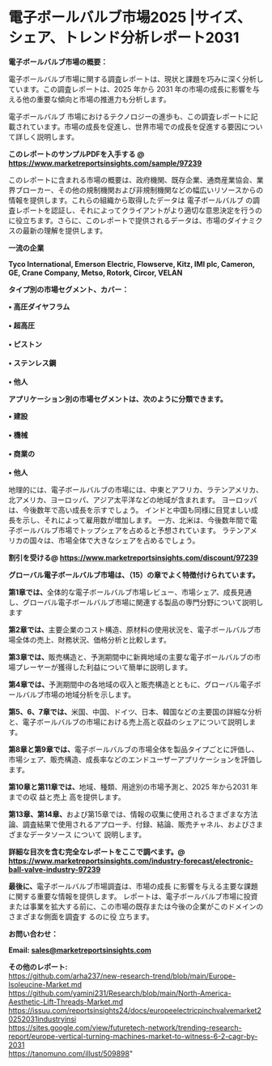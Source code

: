 # 電子ボールバルブ市場2025 |サイズ、シェア、トレンド分析レポート2031

<strong><b>電子ボールバルブ市場の概要：</b></strong>

電子ボールバルブ市場に関する調査レポートは、現状と課題を巧みに深く分析しています。この調査レポートは、2025 年から 2031 年の市場の成長に影響を与える他の重要な傾向と市場の推進力も分析します。

電子ボールバルブ 市場におけるテクノロジーの進歩も、この調査レポートに記載されています。市場の成長を促進し、世界市場での成長を促進する要因について詳しく説明します。

<strong>このレポートのサンプルPDFを入手する @ <a href=https://www.marketreportsinsights.com/sample/97239>https://www.marketreportsinsights.com/sample/97239</a></strong>

このレポートに含まれる市場の概要は、政府機関、既存企業、通商産業協会、業界ブローカー、その他の規制機関および非規制機関などの幅広いリソースからの情報を提供します。これらの組織から取得したデータは 電子ボールバルブ の調査レポートを認証し、それによってクライアントがより適切な意思決定を行うのに役立ちます。さらに、このレポートで提供されるデータは、市場のダイナミクスの最新の理解を提供します。

<strong>一流の企業</strong>

<strong><b>Tyco International, Emerson Electric, Flowserve, Kitz, IMI plc, Cameron, GE, Crane Company, Metso, Rotork, Circor, VELAN</b></strong>

<strong><b>タイプ別の市場セグメント、カバー：</b></strong>

<strong>• 高圧ダイヤフラム<br><br>• 超高圧<br><br>• ピストン<br><br>• ステンレス鋼<br><br>• 他人</strong>

<strong><b>アプリケーション別の市場セグメントは、次のように分類できます。</b></strong>

<strong>• 建設<br><br>• 機械<br><br>• 商業の<br><br>• 他人</strong>

 地理的には、電子ボールバルブの市場には、中東とアフリカ、ラテンアメリカ、北アメリカ、ヨーロッパ、アジア太平洋などの地域が含まれます。 ヨーロッパは、今後数年で高い成長を示すでしょう。 インドと中国も同様に目覚ましい成長を示し、それによって雇用数が増加します。 一方、北米は、今後数年間で電子ボールバルブ市場でトップシェアを占めると予想されています。 ラテンアメリカの国々は、市場全体で大きなシェアを占めるでしょう。

<strong>割引を受ける@ <a href=https://www.marketreportsinsights.com/discount/97239>https://www.marketreportsinsights.com/discount/97239</a></strong>

<strong><b>グローバル電子ボールバルブ市場は、（15）の章でよく特徴付けられています。</b></strong>

<strong><b>第</b></strong><strong><b>1章では、</b></strong>全体的な電子ボールバルブ市場レビュー、市場シェア、成長見通し、グローバル電子ボールバルブ市場に関連する製品の専門分野について説明します

<strong><b>第2章では、</b></strong>主要企業のコスト構造、原材料の使用状況を、電子ボールバルブ市場全体の売上、財務状況、価格分析と比較します。

<strong><b>第3章では、</b></strong>販売構造と、予測期間中に新興地域の主要な電子ボールバルブの市場プレーヤーが獲得した利益について簡単に説明します。

<strong><b>第4章では、</b></strong>予測期間中の各地域の収入と販売構造とともに、グローバル電子ボールバルブ市場の地域分析を示します。

<strong><b>第5、6、7章では、</b></strong>米国、中国、ドイツ、日本、韓国などの主要国の詳細な分析と、電子ボールバルブの市場における売上高と収益のシェアについて説明します。

<strong><b>第8章と第9章では、</b></strong>電子ボールバルブの市場全体を製品タイプごとに評価し、市場シェア、販売構造、成長率などのエンドユーザーアプリケーションを評価します。

<strong><b>第10章と第11章では、</b></strong>地域、種類、用途別の市場予測と、2025 年から2031 年までの収 益と売上 高を提供します。

<strong><b>第13章、第14章、</b></strong>および第15章では、情報の収集に使用されるさまざまな方法論、調査結果で使用されるアプローチ、付録、結論、販売チャネル、およびさまざまなデータソース について 説明します。

<strong>詳細な目次を含む完全なレポートをここで調べます。@ <a href=https://www.marketreportsinsights.com/industry-forecast/electronic-ball-valve-industry-97239>https://www.marketreportsinsights.com/industry-forecast/electronic-ball-valve-industry-97239</a></strong>

<strong><b>最後に、</b></strong>電子ボールバルブ市場調査は、市場の成長 に影響を</a>与える主要な課題に関する重要な情報を提供します。 レポートは、電子ボールバルブ市場に投資または事業を拡大する前に、この市場の既存または今後の企業がこのドメインのさまざまな側面を調査す るのに役 立ちます。

<strong><b>お問い合わせ：</b></strong>

<strong>Email: </strong><a href=mailto:sales@marketreportsinsights.com><strong>sales@marketreportsinsights.com</strong></a>

<strong>その他のレポート:</strong>
<br>
<a href=https://github.com/arha237/new-research-trend/blob/main/Europe-Isoleucine-Market.md>https://github.com/arha237/new-research-trend/blob/main/Europe-Isoleucine-Market.md</a>
<br>
<a href=https://github.com/yamini231/Research/blob/main/North-America-Aesthetic-Lift-Threads-Market.md>https://github.com/yamini231/Research/blob/main/North-America-Aesthetic-Lift-Threads-Market.md</a>
<br>
<a href=https://issuu.com/reportsinsights24/docs/europeelectricpinchvalvemarket20252031industryinsi>https://issuu.com/reportsinsights24/docs/europeelectricpinchvalvemarket20252031industryinsi</a>
<br>
<a href=https://sites.google.com/view/futuretech-network/trending-research-report/europe-vertical-turning-machines-market-to-witness-6-2-cagr-by-2031>https://sites.google.com/view/futuretech-network/trending-research-report/europe-vertical-turning-machines-market-to-witness-6-2-cagr-by-2031</a>
<br>
<a href=https://tanomuno.com/illust/509898>https://tanomuno.com/illust/509898</a>"
